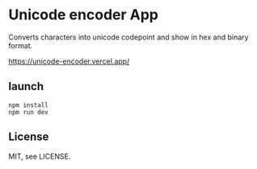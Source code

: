 Unicode encoder App
====================
Converts characters into unicode codepoint and show in hex and binary format.

https://unicode-encoder.vercel.app/

## launch
```
npm install
npm run dev
```

## License
MIT, see LICENSE.